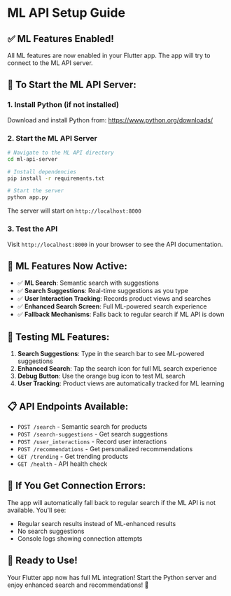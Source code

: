 # ML API Setup Guide

## ✅ **ML Features Enabled!**

All ML features are now enabled in your Flutter app. The app will try to connect to the ML API server.

## 🚀 **To Start the ML API Server:**

### 1. **Install Python (if not installed)**
Download and install Python from: https://www.python.org/downloads/

### 2. **Start the ML API Server**
```bash
# Navigate to the ML API directory
cd ml-api-server

# Install dependencies
pip install -r requirements.txt

# Start the server
python app.py
```

The server will start on `http://localhost:8000`

### 3. **Test the API**
Visit `http://localhost:8000` in your browser to see the API documentation.

## 🎯 **ML Features Now Active:**

- ✅ **ML Search**: Semantic search with suggestions
- ✅ **Search Suggestions**: Real-time suggestions as you type
- ✅ **User Interaction Tracking**: Records product views and searches
- ✅ **Enhanced Search Screen**: Full ML-powered search experience
- ✅ **Fallback Mechanisms**: Falls back to regular search if ML API is down

## 🧪 **Testing ML Features:**

1. **Search Suggestions**: Type in the search bar to see ML-powered suggestions
2. **Enhanced Search**: Tap the search icon for full ML search experience
3. **Debug Button**: Use the orange bug icon to test ML search
4. **User Tracking**: Product views are automatically tracked for ML learning

## 📋 **API Endpoints Available:**

- `POST /search` - Semantic search for products
- `POST /search-suggestions` - Get search suggestions
- `POST /user_interactions` - Record user interactions
- `POST /recommendations` - Get personalized recommendations
- `GET /trending` - Get trending products
- `GET /health` - API health check

## 🔧 **If You Get Connection Errors:**

The app will automatically fall back to regular search if the ML API is not available. You'll see:
- Regular search results instead of ML-enhanced results
- No search suggestions
- Console logs showing connection attempts

## 🎉 **Ready to Use!**

Your Flutter app now has full ML integration! Start the Python server and enjoy enhanced search and recommendations! 🚀 